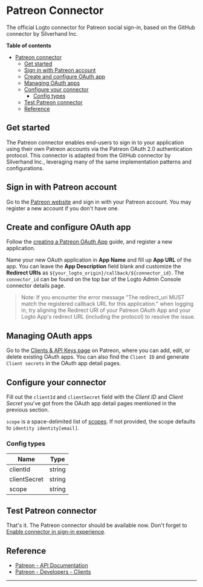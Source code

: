 # Patreon Connector

The official Logto connector for Patreon social sign-in, based on the GitHub connector by Silverhand Inc.

**Table of contents**

- [Patreon connector](#patreon-connector)
  - [Get started](#get-started)
  - [Sign in with Patreon account](#sign-in-with-patreon-account)
  - [Create and configure OAuth app](#create-and-configure-oauth-app)
  - [Managing OAuth apps](#managing-oauth-apps)
  - [Configure your connector](#configure-your-connector)
    - [Config types](#config-types)
  - [Test Patreon connector](#test-patreon-connector)
  - [Reference](#reference)

## Get started

The Patreon connector enables end-users to sign in to your application using their own Patreon accounts via the Patreon OAuth 2.0 authentication protocol. This connector is adapted from the GitHub connector by Silverhand Inc., leveraging many of the same implementation patterns and configurations.

## Sign in with Patreon account

Go to the [Patreon website](https://www.patreon.com/) and sign in with your Patreon account. You may register a new account if you don't have one.

## Create and configure OAuth app

Follow the [creating a Patreon OAuth App](https://www.patreon.com/portal/registration/register-clients) guide, and register a new application.

Name your new OAuth application in **App Name** and fill up **App URL** of the app. You can leave the **App Description** field blank and customize the **Redirect URIs** as `${your_logto_origin}/callback/${connector_id}`. The `connector_id` can be found on the top bar of the Logto Admin Console connector details page.

> Note: If you encounter the error message "The redirect_uri MUST match the registered callback URL for this application." when logging in, try aligning the Redirect URI of your Patreon OAuth App and your Logto App's redirect URL (including the protocol) to resolve the issue.

## Managing OAuth apps

Go to the [Clients & API Keys page](https://www.patreon.com/portal/registration/register-clients) on Patreon, where you can add, edit, or delete existing OAuth apps. You can also find the `Client ID` and generate `Client secrets` in the OAuth app detail pages.

## Configure your connector

Fill out the `clientId` and `clientSecret` field with the _Client ID_ and _Client Secret_ you've got from the OAuth app detail pages mentioned in the previous section.

`scope` is a space-delimited list of [scopes](https://docs.patreon.com/#scopes). If not provided, the scope defaults to `identity identity[email]`.

### Config types

| Name         | Type   |
|--------------|--------|
| clientId     | string |
| clientSecret | string |
| scope        | string |

## Test Patreon connector

That's it. The Patreon connector should be available now. Don't forget to [Enable connector in sign-in experience](https://docs.logto.io/docs/recipes/configure-connectors/social-connector/enable-social-sign-in/).

## Reference

- [Patreon - API Documentation](https://docs.patreon.com/)
- [Patreon - Developers - Clients](https://www.patreon.com/portal/registration/register-clients)

---